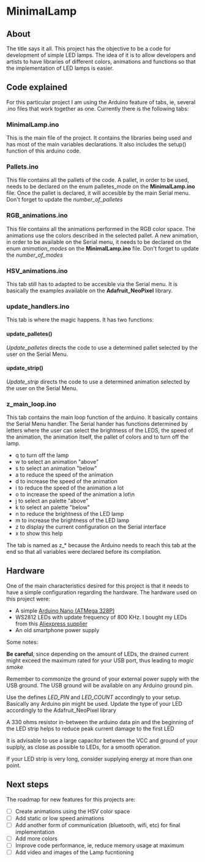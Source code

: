 # MinimalLamp
## About

 The title says it all. This project has the objective to be a code for development of simple LED lamps. The idea of it is to allow developers and artists to have libraries of different colors, animations and functions so that the implementation of LED lamps is easier. 

## Code explained

 For this particular project I am using the Arduino feature of tabs, ie, several .ino files that work together as one. Currently there is the following tabs:

### MinimalLamp.ino 

 This is the main file of the project. It contains the libraries being used and has most of the main variables declarations. It also includes the setup() function of this arduino code. 
 
### Pallets.ino 
 This file contains all the pallets of the code. A pallet, in order to be used, needs to be declared on the enum palletes_mode on the **MinimalLamp.ino** file. Once the pallet is declared, it will accesible by the main Serial menu. Don't forget to update the *number_of_palletes*
 
### RGB_animations.ino 
This file contains all the animations performed in the RGB color space. The animations use the colors described in the selected pallet. A new animation, in order to be available on the Serial menu, it needs to be declared on the enum *animation_modes* on the **MinimalLamp.ino** file. Don't forget to update the *number_of_modes*

### HSV_animations.ino 
This tab still has to adapted to be accesible via the Serial menu. It is basically the examples available on the **Adafruit_NeoPixel** library. 

### update_handlers.ino 
This tab is where the magic happens. It has two functions: 
#### update_palletes() 
*Update_palletes* directs the code to use a determined pallet selected by the user on the Serial Menu. 
#### update_strip() 
*Update_strip* directs the code to use a determined animation selected by the user on the Serial Menu. 

### z_main_loop.ino 
This tab contains the main loop function of the arduino. It basically contains the Serial Menu handler. The Serial hander has functions determined by letters where the user can select the brightness of the LEDS, the speed of the animation, the animation itself, the pallet of colors and to turn off the lamp. 

* q to turn off the lamp 
* w to select an animation "above"
* s to select an animation "below" 
* a to reduce the speed of the animation
* d to increase the speed of the animation
* i to reduce the speed of the animation a lot
* o to increase the speed of the animation a lot\n
* j to select an palette "above" 
* k to select an palette "below"
* n to reduce the brightness of the LED lamp 
* m to increase the brightness of the LED lamp 
* z to display the current configuration on the Serial interface 
* x to show this help

The tab is named as z_\* because the Arduino needs to reach this tab at the end so that all variables were declared before its compilation. 

## Hardware 

One of the main characteristics desired for this project is that it needs to have a simple configuration regarding the hardware. The hardware used on this project were: 
* A simple [Arduino Nano (ATMega 328P)](https://store.arduino.cc/usa/arduino-nano "Arduino page")
* WS2812 LEDs with update frequency of 800 KHz. I bought my LEDs from this [Aliexpress supplier](https://www.aliexpress.com/item/32682015405.html?spm=a2g0s.9042311.0.0.739a4c4dKD8sVe "Not an affiliate link")
* An old smartphone power supply 

Some notes: 

**Be careful**, since depending on the amount of LEDs, the drained current might exceed the maximum rated for your USB port, thus leading to *magic smoke*

Remember to commonize the ground of your external power supply with the USB ground. The USB ground will be available on any Arduino ground pin.

Use the defines *LED_PIN* and *LED_COUNT* accordingly to your setup. Basically any Arduino pin might be used. Update the type of your LED accordingly to the Adafruit_NeoPixel library 

A 330 ohms resistor in-between the arduino data pin and the beginning of the LED strip helps to reduce peak current damage to the first LED 

It is advisable to use a large capacitor between the VCC and ground of your suplply, as close as possible to LEDs, for a smooth operation. 

If your LED strip is very long, consider supplying energy at more than one point. 	




## Next steps 

The roadmap for new features for this projects are:
* [ ] Create animations using the HSV color space 
* [ ] Add static or low speed animations 
* [ ] Add another form of communication (bluetooth, wifi, etc) for final implementation
* [ ] Add more colors 
* [ ] Improve code performance, ie, reduce memory usage at maximum 
* [ ] Add video and images of the Lamp fucntioning
